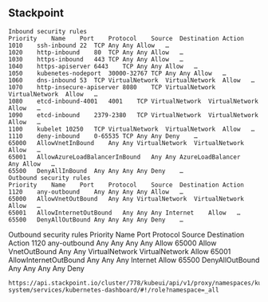 ## Stackpoint

```
Inbound security rules
Priority	Name	Port	Protocol	Source	Destination	Action	
1010	ssh-inbound	22	TCP	Any	Any	Allow	…
1020	http-inbound	80	TCP	Any	Any	Allow	…
1030	https-inbound	443	TCP	Any	Any	Allow	…
1040	https-apiserver	6443	TCP	Any	Any	Allow	…
1050	kubenetes-nodeport	30000-32767	TCP	Any	Any	Allow	…
1060	dns-inbound	53	TCP	VirtualNetwork	VirtualNetwork	Allow	…
1070	http-insecure-apiserver	8080	TCP	VirtualNetwork	VirtualNetwork	Allow	…
1080	etcd-inbound-4001	4001	TCP	VirtualNetwork	VirtualNetwork	Allow	…
1090	etcd-inbound	2379-2380	TCP	VirtualNetwork	VirtualNetwork	Allow	…
1100	kubelet	10250	TCP	VirtualNetwork	VirtualNetwork	Allow	…
1110	deny-inbound	0-65535	TCP	Any	Any	Deny	…
65000	AllowVnetInBound	Any	Any	VirtualNetwork	VirtualNetwork	Allow	…
65001	AllowAzureLoadBalancerInBound	Any	Any	AzureLoadBalancer	Any	Allow	…
65500	DenyAllInBound	Any	Any	Any	Any	Deny	…
Outbound security rules
Priority	Name	Port	Protocol	Source	Destination	Action	
1120	any-outbound	Any	Any	Any	Any	Allow	…
65000	AllowVnetOutBound	Any	Any	VirtualNetwork	VirtualNetwork	Allow	…
65001	AllowInternetOutBound	Any	Any	Any	Internet	Allow	…
65500	DenyAllOutBound	Any	Any	Any	Any	Deny	…
```

Outbound security rules
Priority Name Port Protocol Source Destination Action
1120 any-outbound Any Any Any Any Allow 65000 Allow
VnetOutBound Any Any VirtualNetwork VirtualNetwork Allow 65001 AllowInternetOutBound Any Any Any Internet Allow 65500 DenyAllOutBound Any Any Any Any Deny

```
https://api.stackpoint.io/cluster/778/kubeui/api/v1/proxy/namespaces/kube-system/services/kubernetes-dashboard/#!/role?namespace=_all
```

